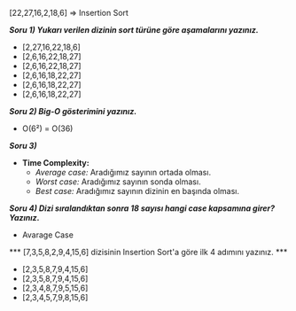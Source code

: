 [22,27,16,2,18,6] => Insertion Sort

***Soru 1) Yukarı verilen dizinin sort türüne göre aşamalarını yazınız.***

  - [2,27,16,22,18,6]
  - [2,6,16,22,18,27]
  - [2,6,16,22,18,27]
  - [2,6,16,18,22,27]
  - [2,6,16,18,22,27]
  - [2,6,16,18,22,27]

  
***Soru 2) Big-O gösterimini yazınız.***

  - O(6²) = O(36)


***Soru 3)***

  - **Time Complexity:**
    - *Average case:* Aradığımız sayının ortada olması.
    - *Worst case:* Aradığımız sayının sonda olması.
    - *Best case:* Aradığımız sayının dizinin en başında olması.


***Soru 4) Dizi sıralandıktan sonra 18 sayısı hangi case kapsamına girer? Yazınız.*** 

  - Avarage Case



*** [7,3,5,8,2,9,4,15,6] dizisinin Insertion Sort'a göre ilk 4 adımını yazınız. ***

  - [2,3,5,8,7,9,4,15,6]
  - [2,3,5,8,7,9,4,15,6]
  - [2,3,4,8,7,9,5,15,6]
  - [2,3,4,5,7,9,8,15,6]


